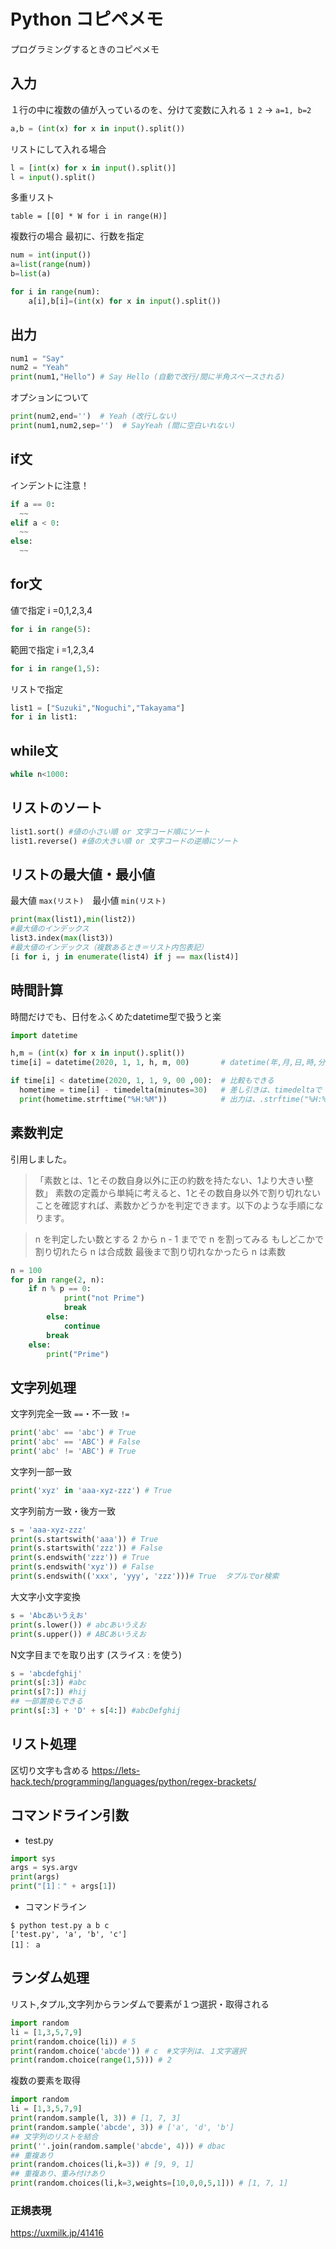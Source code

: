 # Python コピペメモ
プログラミングするときのコピペメモ

## 入力
１行の中に複数の値が入っているのを、分けて変数に入れる
`1 2` -> `a=1, b=2`

```python
a,b = (int(x) for x in input().split())
```

リストにして入れる場合

```python
l = [int(x) for x in input().split()]
l = input().split()
```

多重リスト

```
table = [[0] * W for i in range(H)]
```


複数行の場合
最初に、行数を指定

```python
num = int(input())
a=list(range(num))
b=list(a)

for i in range(num):
    a[i],b[i]=(int(x) for x in input().split())
```

## 出力

```python
num1 = "Say"
num2 = "Yeah"
print(num1,"Hello") # Say Hello (自動で改行/間に半角スペースされる)
```

オプションについて

```python
print(num2,end='')  # Yeah (改行しない)
print(num1,num2,sep='')  # SayYeah (間に空白いれない)
```

## if文
インデントに注意！

```python
if a == 0:
  ~~
elif a < 0:
  ~~
else:
  ~~
```

## for文
値で指定 i =0,1,2,3,4

```python
for i in range(5):
```

範囲で指定 i =1,2,3,4

```python
for i in range(1,5):
```

リストで指定

```python
list1 = ["Suzuki","Noguchi","Takayama"]
for i in list1:
```

## while文

```python
while n<1000:
```

## リストのソート

```python
list1.sort() #値の小さい順 or 文字コード順にソート
list1.reverse() #値の大きい順 or 文字コードの逆順にソート
```

## リストの最大値・最小値
最大値 `max(リスト)`　最小値 `min(リスト)`

```python
print(max(list1),min(list2))
#最大値のインデックス
list3.index(max(list3))
#最大値のインデックス（複数あるとき＝リスト内包表記）
[i for i, j in enumerate(list4) if j == max(list4)]
```


## 時間計算
時間だけでも、日付をふくめたdatetime型で扱うと楽

```python
import datetime

h,m = (int(x) for x in input().split())
time[i] = datetime(2020, 1, 1, h, m, 00)       # datetime(年,月,日,時,分,秒)で入力

if time[i] < datetime(2020, 1, 1, 9, 00 ,00):  # 比較もできる
  hometime = time[i] - timedelta(minutes=30)   # 差し引きは、timedeltaで
  print(hometime.strftime("%H:%M"))            # 出力は、.strftime("%H:%M:%S")
```

## 素数判定
引用しました。

>「素数とは、1とその数自身以外に正の約数を持たない、1より大きい整数」
素数の定義から単純に考えると、1とその数自身以外で割り切れないことを確認すれば、素数かどうかを判定できます。以下のような手順になります。

>n を判定したい数とする
2 から n - 1 までで n を割ってみる
もしどこかで割り切れたら n は合成数
最後まで割り切れなかったら n は素数

```python
n = 100
for p in range(2, n):
    if n % p == 0:
            print("not Prime")
            break
        else:
            continue
        break
    else:
        print("Prime")
```

## 文字列処理
文字列完全一致 `==`・不一致 `!=`

```python
print('abc' == 'abc') # True
print('abc' == 'ABC') # False
print('abc' != 'ABC') # True
```

文字列一部一致

```python
print('xyz' in 'aaa-xyz-zzz') # True
```

文字列前方一致・後方一致

```python
s = 'aaa-xyz-zzz'
print(s.startswith('aaa')) # True
print(s.startswith('zzz')) # False
print(s.endswith('zzz')) # True
print(s.endswith('xyz')) # False
print(s.endswith(('xxx', 'yyy', 'zzz')))# True  タプルでor検索
```

大文字小文字変換

```python
s = 'Abcあいうえお'
print(s.lower()) # abcあいうえお
print(s.upper()) # ABCあいうえお
```

N文字目までを取り出す (スライス : を使う)

```python
s = 'abcdefghij'
print(s[:3]) #abc
print(s[7:]) #hij
## 一部置換もできる
print(s[:3] + 'D' + s[4:]) #abcDefghij
```

## リスト処理

区切り文字も含める
https://lets-hack.tech/programming/languages/python/regex-brackets/

## コマンドライン引数
- test.py
```python:test.py
import sys
args = sys.argv
print(args)
print("[1]：" + args[1])
```

- コマンドライン
```:コマンドライン
$ python test.py a b c
['test.py', 'a', 'b', 'c']
[1]： a
```

## ランダム処理
リスト,タプル,文字列からランダムで要素が１つ選択・取得される
```python
import random
li = [1,3,5,7,9]
print(random.choice(li)) # 5
print(random.choice('abcde')) # c  #文字列は、１文字選択
print(random.choice(range(1,5))) # 2
```

複数の要素を取得
```python
import random
li = [1,3,5,7,9]
print(random.sample(l, 3)) # [1, 7, 3]
print(random.sample('abcde', 3)) # ['a', 'd', 'b']
## 文字列のリストを結合
print(''.join(random.sample('abcde', 4))) # dbac
## 重複あり
print(random.choices(li,k=3)) # [9, 9, 1]
## 重複あり、重み付けあり
print(random.choices(li,k=3,weights=[10,0,0,5,1])) # [1, 7, 1]
```
### 正規表現
https://uxmilk.jp/41416

